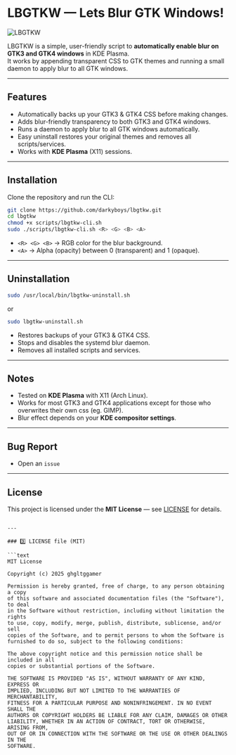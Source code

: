 # LBGTKW — Lets Blur GTK Windows!

![LBGTKW](https://img.shields.io/badge/KDE-GTK%20Blur-blue)

LBGTKW is a simple, user-friendly script to **automatically enable blur on GTK3 and GTK4 windows** in KDE Plasma.  
It works by appending transparent CSS to GTK themes and running a small daemon to apply blur to all GTK windows.

---

## Features

- Automatically backs up your GTK3 & GTK4 CSS before making changes.
- Adds blur-friendly transparency to both GTK3 and GTK4 windows.
- Runs a daemon to apply blur to all GTK windows automatically.
- Easy uninstall restores your original themes and removes all scripts/services.
- Works with **KDE Plasma** (X11) sessions.

---

## Installation

Clone the repository and run the CLI:

```bash
git clone https://github.com/darkyboys/lbgtkw.git
cd lbgtkw
chmod +x scripts/lbgtkw-cli.sh
sudo ./scripts/lbgtkw-cli.sh <R> <G> <B> <A>
```

* `<R> <G> <B>` → RGB color for the blur background.
* `<A>` → Alpha (opacity) between 0 (transparent) and 1 (opaque).

---

## Uninstallation

```bash
sudo /usr/local/bin/lbgtkw-uninstall.sh
```

or

```bash
sudo lbgtkw-uninstall.sh
```

* Restores backups of your GTK3 & GTK4 CSS.
* Stops and disables the systemd blur daemon.
* Removes all installed scripts and services.

---

## Notes

* Tested on **KDE Plasma** with X11 (Arch Linux).
* Works for most GTK3 and GTK4 applications except for those who overwrites their own css (eg. GIMP).
* Blur effect depends on your **KDE compositor settings**.

---

## Bug Report

* Open an `issue`

---

## License

This project is licensed under the **MIT License** — see [LICENSE](LICENSE) for details.

````

---

### 3️⃣ LICENSE file (MIT)

```text
MIT License

Copyright (c) 2025 ghgltggamer

Permission is hereby granted, free of charge, to any person obtaining a copy
of this software and associated documentation files (the "Software"), to deal
in the Software without restriction, including without limitation the rights
to use, copy, modify, merge, publish, distribute, sublicense, and/or sell
copies of the Software, and to permit persons to whom the Software is
furnished to do so, subject to the following conditions:

The above copyright notice and this permission notice shall be included in all
copies or substantial portions of the Software.

THE SOFTWARE IS PROVIDED "AS IS", WITHOUT WARRANTY OF ANY KIND, EXPRESS OR
IMPLIED, INCLUDING BUT NOT LIMITED TO THE WARRANTIES OF MERCHANTABILITY,
FITNESS FOR A PARTICULAR PURPOSE AND NONINFRINGEMENT. IN NO EVENT SHALL THE
AUTHORS OR COPYRIGHT HOLDERS BE LIABLE FOR ANY CLAIM, DAMAGES OR OTHER
LIABILITY, WHETHER IN AN ACTION OF CONTRACT, TORT OR OTHERWISE, ARISING FROM,
OUT OF OR IN CONNECTION WITH THE SOFTWARE OR THE USE OR OTHER DEALINGS IN THE
SOFTWARE.
````